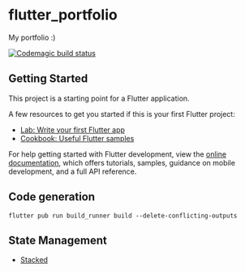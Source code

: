 # flutter_portfolio

My portfolio :)

[![Codemagic build status](https://api.codemagic.io/apps/62dd9d37e74c69c9ed87abc4/62dd9d37e74c69c9ed87abc3/status_badge.svg)](https://codemagic.io/apps/62dd9d37e74c69c9ed87abc4/62dd9d37e74c69c9ed87abc3/latest_build)

## Getting Started

This project is a starting point for a Flutter application.

A few resources to get you started if this is your first Flutter project:

- [Lab: Write your first Flutter app](https://docs.flutter.dev/get-started/codelab)
- [Cookbook: Useful Flutter samples](https://docs.flutter.dev/cookbook)

For help getting started with Flutter development, view the
[online documentation](https://docs.flutter.dev/), which offers tutorials,
samples, guidance on mobile development, and a full API reference.

## Code generation

`flutter pub run build_runner build --delete-conflicting-outputs`

## State Management

- [Stacked](https://pub.dev/packages/stacked)
